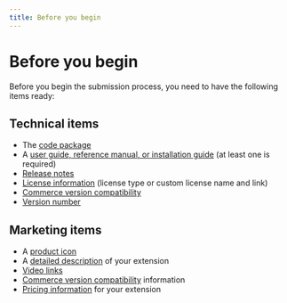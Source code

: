 ```yaml
---
title: Before you begin
---
```


# Before you begin

Before you begin the submission process, you need to have the following items ready:

## Technical items

-  The [code package](technical-review-guidelines.md)
-  A [user guide, reference manual, or installation guide](content.md) (at least one is required)
-  [Release notes](submit-for-technical-review.md)
-  [License information](submit-for-technical-review.md) (license type or custom license name and link)
-  [Commerce version compatibility](extension-version.md)
-  [Version number](extension-version.md)

## Marketing items

-  A [product icon](submit-for-marketing-review.md)
-  A [detailed description](content.md) of your extension
-  [Video links](submit-for-marketing-review.md)
-  [Commerce version compatibility](submit-for-marketing-review.md) information
-  [Pricing information](submit-for-marketing-review.md) for your extension
